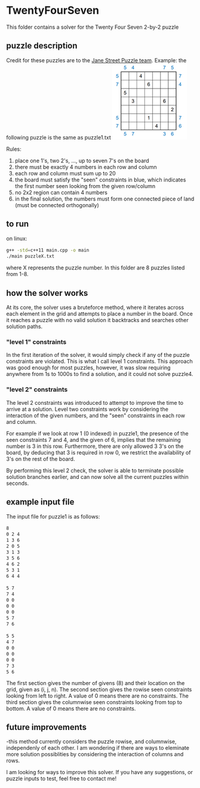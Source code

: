 # TwentyFourSeven
This folder contains a solver for the Twenty Four Seven 2-by-2 puzzle

## puzzle description
Credit for these puzzles are to the [Jane Street Puzzle team](https://janestreet.com/puzzles/).
Example: the following puzzle is the same as puzzle1.txt
![puzzle](puzzle1.png)

Rules:
1. place one 1's, two 2's, ..., up to seven 7's on the board
2. there must be exactly 4 numbers in each row and column
3. each row and column must sum up to 20
4. the board must satisfy the "seen" constraints in blue, which indicates the first number seen looking from the given row/column
5. no 2x2 region can contain 4 numbers
6. in the final solution, the numbers must form one connected piece of land (must be connected orthogonally)

## to run
on linux:
```bash
g++ -std=c++11 main.cpp -o main
./main puzzleX.txt
```
where X represents the puzzle number. In this folder are 8 puzzles listed from 1-8.

## how the solver works
At its core, the solver uses a bruteforce method, where it iterates across each element in the grid and attempts to place a number in the board. Once it reaches a puzzle with no valid solution it backtracks and searches other solution paths.

### "level 1" constraints
In the first iteration of the solver, it would simply check if any of the puzzle constraints are violated. This is what I call level 1 constraints. This approach was good enough for most puzzles, however, it was slow requiring anywhere from 1s to 1000s to find a solution, and it could not solve puzzle4.

### "level 2" constraints
The level 2 constraints was introduced to attempt to improve the time to arrive at a solution. Level two constraints work by considering the interaction of the given numbers, and the "seen" constraints in each row and column.

For example if we look at row 1 (0 indexed) in puzzle1, the presence of the seen constraints 7 and 4, and the given of 6, implies that the remaining number is 3 in this row. Furthermore, there are only allowed 3 3's on the board, by deducing that 3 is required in row 0, we restrict the availability of 3's on the rest of the board. 

By performing this level 2 check, the solver is able to terminate possible solution branches earlier, and can now solve all the current puzzles within seconds.

## example input file
The input file for puzzle1 is as follows:
```
8
0 2 4
1 3 6
2 0 5
3 1 3
3 5 6
4 6 2
5 3 1
6 4 4

5 7
7 4
0 0
0 0
0 0
5 7
7 6

5 5
4 7
0 0
0 0
0 0
7 3
5 6
```
The first section gives the number of givens (8) and their location on the grid, given as (i, j, n).
The second section gives the rowise seen constraints looking from left to right. A value of 0 means there are no constraints.
The third section gives the columnwise seen constraints looking from top to bottom. A value of 0 means there are no constraints.

## future improvements
-this method currently considers the puzzle rowise, and columnwise, independenly of each other. I am wondering if there are ways to eleminate more solution possiblities by considering the interaction of columns and rows.

I am looking for ways to improve this solver. If you have any suggestions, or puzzle inputs to test, feel free to contact me!
